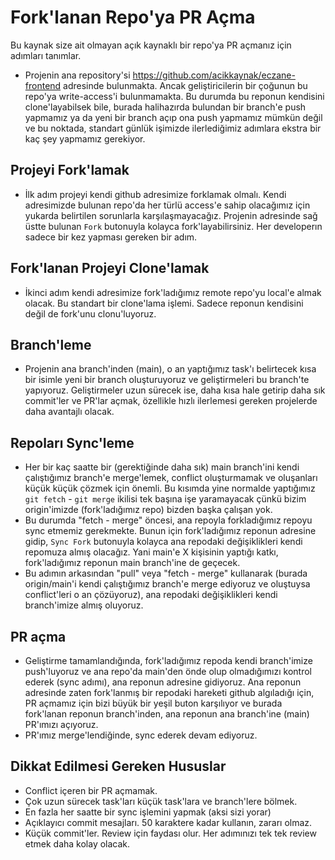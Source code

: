 # Fork'lanan Repo'ya PR Açma

Bu kaynak size ait olmayan açık kaynaklı bir repo'ya PR açmanız için adımları tanımlar.

- Projenin ana repository'si https://github.com/acikkaynak/eczane-frontend adresinde bulunmakta. Ancak geliştiricilerin
  bir çoğunun bu repo'ya write-access'i bulunmamakta. Bu durumda bu reponun kendisini clone'layabilsek bile, burada
  halihazırda bulundan bir branch'e push yapmamız ya da yeni bir branch açıp ona push yapmamız mümkün değil ve bu
  noktada, standart günlük işimizde ilerlediğimiz adımlara ekstra bir kaç şey yapmamız gerekiyor.

## Projeyi Fork'lamak

- İlk adım projeyi kendi github adresimize forklamak olmalı. Kendi adresimizde bulunan repo'da her türlü access'e sahip
  olacağımız için yukarda belirtilen sorunlarla karşılaşmayacağız. Projenin adresinde sağ üstte bulunan `Fork` butonuyla
  kolayca fork'layabilirsiniz. Her developerın sadece bir kez yapması gereken bir adım.

## Fork'lanan Projeyi Clone'lamak

- İkinci adım kendi adresimize fork'ladığımız remote repo'yu local'e almak olacak. Bu standart bir clone'lama işlemi.
  Sadece reponun kendisini değil de fork'unu clonu'luyoruz.

## Branch'leme

- Projenin ana branch'inden (main), o an yaptığımız task'ı belirtecek kısa bir isimle yeni bir branch oluşturuyoruz ve
  geliştirmeleri bu branch'te yapıyoruz. Geliştirmeler uzun sürecek ise, daha kısa hale getirip daha sık commit'ler ve
  PR'lar açmak, özellikle hızlı ilerlemesi gereken projelerde daha avantajlı olacak.

## Repoları Sync'leme

- Her bir kaç saatte bir (gerektiğinde daha sık) main branch'ini kendi çalıştığımız branch'e merge'lemek, conflict
  oluşturmamak ve oluşanları küçük küçük çözmek için önemli. Bu kısımda yine normalde yaptığımız `git fetch` -
  `git merge` ikilisi tek başına işe yaramayacak çünkü bizim origin'imizde (fork'ladığımız repo) bizden başka çalışan
  yok.
- Bu durumda "fetch - merge" öncesi, ana repoyla forkladığımız repoyu sync etmemiz gerekmekte. Bunun için fork'ladığımız
  reponun adresine gidip, `Sync Fork` butonuyla kolayca ana repodaki değişiklikleri kendi repomuza almış olacağız. Yani
  main'e X kişisinin yaptığı katkı, fork'ladığımız reponun main branch'ine de geçecek.
- Bu adımın arkasından "pull" veya "fetch - merge" kullanarak (burada origin/main'i kendi çalıştığımız branch'e merge
  ediyoruz ve oluştuysa conflict'leri o an çözüyoruz), ana repodaki değişiklikleri kendi branch'imize almış oluyoruz.

## PR açma

- Geliştirme tamamlandığında, fork'ladığımız repoda kendi branch'imize push'luyoruz ve ana repo'da main'den önde olup
  olmadığımızı kontrol ederek (sync adımı), ana reponun adresine gidiyoruz. Ana reponun adresinde zaten fork'lanmış bir
  repodaki hareketi github algıladığı için, PR açmamız için bizi büyük bir yeşil buton karşılıyor ve burada fork'lanan
  reponun branch'inden, ana reponun ana branch'ine (main) PR'ımızı açıyoruz.
- PR'ımız merge'lendiğinde, sync ederek devam ediyoruz.

## Dikkat Edilmesi Gereken Hususlar

- Conflict içeren bir PR açmamak.
- Çok uzun sürecek task'ları küçük task'lara ve branch'lere bölmek.
- En fazla her saatte bir sync işlemini yapmak (aksi sizi yorar)
- Açıklayıcı commit mesajları. 50 karaktere kadar kullanın, zararı olmaz.
- Küçük commit'ler. Review için faydası olur. Her adımınızı tek tek review etmek daha kolay olacak.
